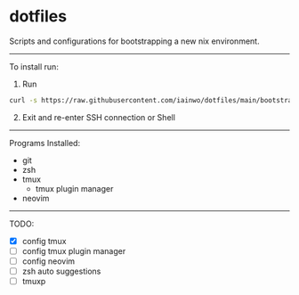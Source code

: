 # dotfiles

Scripts and configurations for bootstrapping a new nix environment.

___

To install run:

1. Run
```bash
curl -s https://raw.githubusercontent.com/iainwo/dotfiles/main/bootstrap.sh | bash
```
2. Exit and re-enter SSH connection or Shell
___

Programs Installed:
- git
- zsh
- tmux
  - tmux plugin manager
- neovim

___

TODO:

- [x] config tmux
- [ ] config tmux plugin manager
- [ ] config neovim
- [ ] zsh auto suggestions
- [ ] tmuxp
